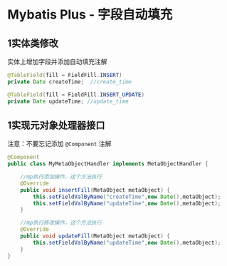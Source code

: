 # Mybatis Plus - 字段自动填充

## 1实体类修改

实体上增加字段并添加自动填充注解

```java
@TableField(fill = FieldFill.INSERT)
private Date createTime;  //create_time

@TableField(fill = FieldFill.INSERT_UPDATE)
private Date updateTime; //update_time

```



## 1实现元对象处理器接口

注意：不要忘记添加 `@Component` 注解

```java
@Component
public class MyMetaObjectHandler implements MetaObjectHandler {

    //mp执行添加操作，这个方法执行
    @Override
    public void insertFill(MetaObject metaObject) {
        this.setFieldValByName("createTime",new Date(),metaObject);
        this.setFieldValByName("updateTime",new Date(),metaObject);
    }

    //mp执行修改操作，这个方法执行
    @Override
    public void updateFill(MetaObject metaObject) {
        this.setFieldValByName("updateTime",new Date(),metaObject);
    }
}

```